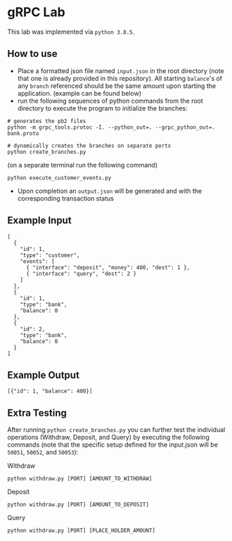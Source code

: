 # gRPC Lab

This lab was implemented via `python 3.8.5`. 

## How to use
- Place a formatted json file named `input.json` in the root directory (note that one is already provided in this repository). All starting `balance`'s of any `branch` referenced should be the same amount upon starting the application. (example can be found below)
- run the following sequences of python commands from the root directory to execute the program to initialize the branches:
```
# generates the pb2 files
python -m grpc_tools.protoc -I. --python_out=. --grpc_python_out=. bank.proto

# dynamically creates the branches on separate ports
python create_branches.py
```
(on a separate terminal run the following command)
```
python execute_customer_events.py
```
- Upon completion an `output.json` will be generated and with the corresponding transaction status

## Example Input
```
[
  {
    "id": 1,
    "type": "customer",
    "events": [
      { "interface": "deposit", "money": 400, "dest": 1 },
      { "interface": "query", "dest": 2 }
    ]
  },
  {
    "id": 1,
    "type": "bank",
    "balance": 0
  },
  {
    "id": 2,
    "type": "bank",
    "balance": 0
  }
]

```

## Example Output
```
[{"id": 1, "balance": 400}]
```

## Extra Testing

After running `python create_branches.py` you can further test the individual operations (Withdraw, Deposit, and Query) by executing the following commands (note that the specific setup defined for the input.json will be `50051`, `50052`, and `50053`): 

Withdraw
```
python withdraw.py [PORT] [AMOUNT_TO_WITHDRAW]
```

Deposit
```
python withdraw.py [PORT] [AMOUNT_TO_DEPOSIT]
```

Query
```
python withdraw.py [PORT] [PLACE_HOLDER_AMOUNT]
```